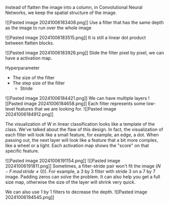 Instead of flatten the image into a column, in Convolutional Neural Networks, we keep the spatial structure of the image.

![[Pasted image 20241006183408.png]]
Use a filter that has the same depth as the image to run over the whole image

![[Pasted image 20241006183515.png]]
It is still a linear dot product between flatten blocks.

![[Pasted image 20241006183926.png]]
Slide the filter pixel by pixel, we can have a activation map.

Hyperparameter
- The size of the filter
- The step size of the filter
	- Stride

![[Pasted image 20241006184421.png]]
We can have multiple layers
![[Pasted image 20241006184658.png]]
Each filter represents some low-level features that we are looking for.
![[Pasted image 20241006184912.png]]

The visualization of W in linear classification looks like a template of the class. We've talked about the flaw of this design.
In fact, the visualization of each filter will look like a small feature, for example, an edge, a dot. When passing out, the next layer will look like a feature that a bit more complex, like a wheel or a light.
Each activation map shows the "score" on that specific feature.

![[Pasted image 20241006191154.png]]
![[Pasted image 20241006191811.png]]
Sometimes, a filter-stride pair won't fit the image ($N-F\, mod\,stride\not=0$)). For example, a 3 by 3 filter with stride 3 on a 7 by 7 image.
Padding zeros can solve the problem. It can also help you get a full size map, otherwise the size of the layer will shrink very quick.

We can also use 1 by 1 filters to decrease the depth.
![[Pasted image 20241006194545.png]]
